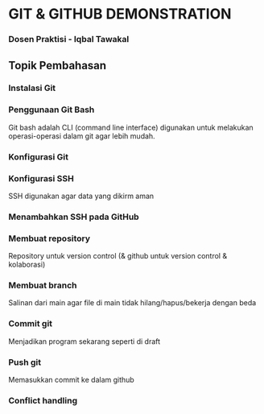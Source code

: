 # GIT & GITHUB DEMONSTRATION
### Dosen Praktisi - Iqbal Tawakal

## Topik Pembahasan

### Instalasi Git

### Penggunaan Git Bash

Git bash adalah CLI (command line interface) digunakan untuk melakukan operasi-operasi dalam git agar lebih mudah.

### Konfigurasi Git
 
### Konfigurasi SSH
SSH digunakan agar data yang dikirm aman

### Menambahkan SSH pada GitHub

### Membuat repository

Repository untuk version control (& github untuk version control & kolaborasi)

### Membuat branch

Salinan dari main agar file di main tidak hilang/hapus/bekerja dengan beda

### Commit git

Menjadikan program sekarang seperti di draft

### Push git

Memasukkan commit ke dalam github

### Conflict handling
